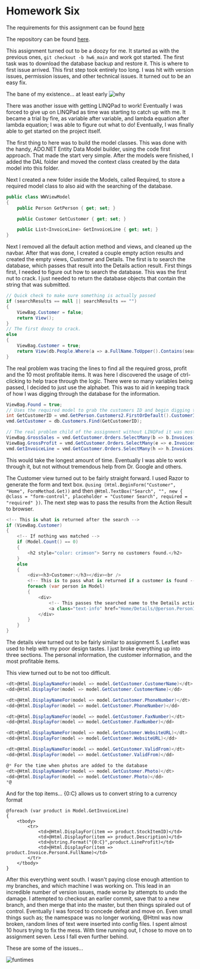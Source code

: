 # Homework Six

The requirements for this assignment can be found [here](http://www.wou.edu/~morses/classes/cs46x/assignments/HW6_1819.html)

The repository can be found [here](https://github.com/avisuano/CS460/tree/master/HW6/).

This assignment turned out to be a doozy for me. It started as with the previous ones, ```git checkout -b hw6_main``` and work got started. The first task was to download the database backup and restore it. This is where to first issue arrived. This first step took entirely too long. I was hit with version issues, permission issues, and other technical issues. It turned out to be an easy fix.

The bane of my existence... at least early
![why](https://avisuano.github.io/CS460/HW6/wat.PNG)

There was another issue with getting LINQPad to work! Eventually I was forced to give up on LINQPad as time was starting to catch up with me. It became a trial by fire, as variable after variable, and lambda equation after lambda equation; I was able to figure out what to do! Eventually, I was finally able to get started on the project itself.

The first thing to here was to build the model classes. This was done with the handy, ADO.NET Entity Data Model builder, using the code first approach. That made the start very simple. After the models were finished, I added the DAL folder and moved the context class created by the data model into this folder.

Next I created a new folder inside the Models, called Required, to store a required model class to also aid with the searching of the database.

```cs
public class WWViewModel
{
    public Person GetPerson { get; set; }

    public Customer GetCustomer { get; set; }

    public List<InvoiceLine> GetInvoiceLine { get; set; }
}
```

Next I removed all the default action method and views, and cleaned up the navbar. After that was done, I created a couple empty action results and created the empty views, Customer and Details. The first is to search the database, which passes that result into the Details action result. First things first, I needed to figure out how to search the database. This was the first nut to crack. I just needed to return the database objects that contain the string that was submitted.

```cs
// Quick check to make sure something is actually passed
if (searchResults == null || searchResults == "")
{
    ViewBag.Customer = false;
    return View();
}
// The first doozy to crack.
else
{
    ViewBag.Customer = true;
    return View(db.People.Where(a => a.FullName.ToUpper().Contains(searchResults.ToUpper())).ToList());
}    
```

The real problem was tracing the lines to find all the required gross, profit and the 10 most profitable items. It was here I discovered the usage of ctrl-clicking to help trace through the logic. There were so many variables being passed, I decided to just use the alphabet. This was to aid in keeping track of how I was digging through the database for the information.

```cs
ViewBag.Found = true;
// Uses the required model to grab the customers ID and begin digging through the database
int GetCustomerID = vmd.GetPerson.Customers2.FirstOrDefault().CustomerID;
vmd.GetCustomer = db.Customers.Find(GetCustomerID);

// The real problem child of the assignment without LINQPad it was mostly trial and error
ViewBag.GrossSales = vmd.GetCustomer.Orders.SelectMany(b => b.Invoices).SelectMany(c => c.InvoiceLines).Sum(d => d.ExtendedPrice);
ViewBag.GrossProfit = vmd.GetCustomer.Orders.SelectMany(e => e.Invoices).SelectMany(f => f.InvoiceLines).Sum(g => g.LineProfit);
vmd.GetInvoiceLine = vmd.GetCustomer.Orders.SelectMany(h => h.Invoices).SelectMany(i => i.InvoiceLines).OrderByDescending(j => j.LineProfit).Take(10).ToList();
```

This would take the longest amount of time. Eventually I was able to work through it, but not without tremendous help from Dr. Google and others.

The Customer view turned out to be fairly straight forward. I used Razor to generate the form and text box. ``` @using (Html.BeginForm("Customer", "Home", FormMethod.Get)) ``` and then ``` @Html.TextBox("Search", "", new { @class = "form-control", placeholder = "Customer Search", required = "required" }) ```. The next step was to pass the results from the Action Result to browser.

```cs
<!-- This is what is returned after the search -->
if (ViewBag.Customer)
{
    <!-- If nothing was matched -->
    if (Model.Count() == 0)
    {
        <h2 style="color: crimson"> Sorry no customers found.</h2>
    }
    else
    {
        <div><h3>Customer:</h3></div><br />
        <!-- This is to pass what is returned if a customer is found -->
        foreach (var person in Model)
        {
            <div>
                <!-- This passes the searched name to the Details action method, with the ID -->
                <a class="text-info" href="Home/Details/@person.PersonID" role="button">@person.FullName (@person.PreferredName)</a>
            </div>
        }
    }
}
```

The details view turned out to be fairly similar to assignment 5. Leaflet was used to help with my poor design tastes. I just broke everything up into three sections. The personal information, the customer information, and the most profitable items.

This view turned out to be not too difficult.
```cs
<dt>@Html.DisplayNameFor(model => model.GetCustomer.CustomerName)</dt>
<dd>@Html.DisplayFor(model => model.GetCustomer.CustomerName)</dd>

<dt>@Html.DisplayNameFor(model => model.GetCustomer.PhoneNumber)</dt>
<dd>@Html.DisplayFor(model => model.GetCustomer.PhoneNumber)</dd>

<dt>@Html.DisplayNameFor(model => model.GetCustomer.FaxNumber)</dt>
<dd>@Html.DisplayFor(model => model.GetCustomer.FaxNumber)</dd>

<dt>@Html.DisplayNameFor(model => model.GetCustomer.WebsiteURL)</dt>
<dd>@Html.DisplayFor(model => model.GetCustomer.WebsiteURL)</dd>

<dt>@Html.DisplayNameFor(model => model.GetCustomer.ValidFrom)</dt>
<dd>@Html.DisplayFor(model => model.GetCustomer.ValidFrom)</dd>

@* For the time when photos are added to the database
<dt>@Html.DisplayNameFor(model => model.GetCustomer.Photo)</dt>
<dd>@Html.DisplayFor(model => model.GetCustomer.Photo)</dd>
*@
```

And for the top items... {0:C} allows us to convert string to a currency format

```case
@foreach (var product in Model.GetInvoiceLine)
{
    <tbody>
        <tr>
            <td>@Html.DisplayFor(item => product.StockItemID)</td>
            <td>@Html.DisplayFor(item => product.Description)</td>
            <td>@string.Format("{0:C}",product.LineProfit)</td>
            <td>@Html.DisplayFor(item => product.Invoice.Person4.FullName)</td>
        </tr>
    </tbody>
}
```

After this everything went south. I wasn't paying close enough attention to my branches, and which machine I was working on. This lead in an incredible number of version issues, made worse by attempts to undo the damage. I attempted to checkout an earlier commit, save that to a new branch, and then merge that into the master, but then things spiraled out of control. Eventually I was forced to concede defeat and move on. Even small things such as; the namespace was no longer working, @Html was now broken, random lines of text were inserted into config files. I spent almost 10 hours trying to fix the mess. With time running out, I chose to move on to assignment seven. Less I fall even further behind.

These are some of the issues...

![funtimes](https://avisuano.github.io/CS460/HW6/issues.PNG)

